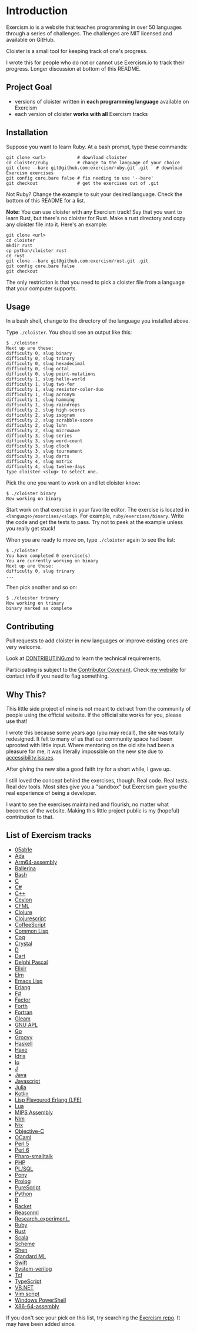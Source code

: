 # Introduction

Exercism.io is a website that teaches programming in over 50 languages through a series of challenges. The challenges are MIT licensed and available on GitHub.

Cloister is a small tool for keeping track of one's progress.

I wrote this for people who do not or cannot use Exercism.io to track their progress. Longer discussion at bottom of this README.

## Project Goal

- versions of cloister written in **each programming language** available on Exercism
- each version of cloister **works with all** Exercism tracks

## Installation

Suppose you want to learn Ruby. At a bash prompt, type these commands:

```
git clone <url>            # download cloister
cd cloister/ruby           # change to the language of your choice
git clone --bare git@github.com:exercism/ruby.git .git   # download Exercism exercises
git config core.bare false # fix needing to use '--bare'
git checkout               # get the exercises out of .git
```

Not Ruby? Change the example to suit your desired language. Check the bottom of this README for a list.

**Note:** You can use cloister with any Exercism track! Say that you want to learn Rust, but there's no cloister for Rust. Make a rust directory and copy any cloister file into it. Here's an example:

```
git clone <url>
cd cloister
mkdir rust
cp python/cloister rust
cd rust
git clone --bare git@github.com:exercism/rust.git .git
git config core.bare false
git checkout
```

The only restriction is that you need to pick a cloister file from a language that your computer supports.

## Usage

In a bash shell, change to the directory of the language you installed above.

Type `./cloister`. You should see an output like this:

```
$ ./cloister
Next up are these:
difficulty 0, slug binary
difficulty 0, slug trinary
difficulty 0, slug hexadecimal
difficulty 0, slug octal
difficulty 0, slug point-mutations
difficulty 1, slug hello-world
difficulty 1, slug two-fer
difficulty 1, slug resistor-color-duo
difficulty 1, slug acronym
difficulty 1, slug hamming
difficulty 1, slug raindrops
difficulty 2, slug high-scores
difficulty 2, slug isogram
difficulty 2, slug scrabble-score
difficulty 2, slug luhn
difficulty 2, slug microwave
difficulty 3, slug series
difficulty 3, slug word-count
difficulty 3, slug clock
difficulty 3, slug tournament
difficulty 3, slug darts
difficulty 4, slug matrix
difficulty 4, slug twelve-days
Type cloister <slug> to select one.
```

Pick the one you want to work on and let cloister know:

```
$ ./cloister binary
Now working on binary
```

Start work on that exercise in your favorite editor. The exercise is located in `<language>/exercises/<slug>`. For example, `ruby/exercises/binary`. Write the code and get the tests to pass. Try not to peek at the example unless you really get stuck!

When you are ready to move on, type `./cloister` again to see the list:

```
$ ./cloister
You have completed 0 exercise(s)
You are currently working on binary
Next up are these:
difficulty 0, slug trinary
...
```

Then pick another and so on:

```
$ ./cloister trinary
Now working on trinary
binary marked as complete
```

## Contributing

Pull requests to add cloister in new languages or improve existing ones are very welcome.

Look at [CONTRIBUTING.md](CONTRIBUTING.md) to learn the technical requirements.

Participating is subject to the [Contributor Covenant](https://www.contributor-covenant.org/version/1/4/code-of-conduct/). Check [my website](https://seamusjohnston.com) for contact info if you need to flag something.

## Why This?

This little side project of mine is not meant to detract from the community of people using the official website. If the official site works for you, please use that!

I wrote this because some years ago (you may recall), the site was totally redesigned. It felt to many of us that our community space had been uprooted with little input. Where mentoring on the old site had been a pleasure for me, it was literally impossible on the new site due to [accessibility issues](https://github.com/exercism/exercism/issues/4237).

After giving the new site a good faith try for a short while, I gave up.

I still loved the concept behind the exercises, though. Real code. Real tests. Real dev tools. Most sites give you a "sandbox" but Exercism gave you the real experience of being a developer.

I want to see the exercises maintained and flourish, no matter what becomes of the website. Making this little project public is my (hopeful) contribution to that.

## List of Exercism tracks

- [05ab1e](https://github.com/exercism/05ab1e)
- [Ada](https://github.com/exercism/ada)
- [Arm64-assembly](https://github.com/exercism/arm64-assembly)
- [Ballerina](https://github.com/exercism/ballerina)
- [Bash](https://github.com/exercism/bash)
- [C](https://github.com/exercism/c)
- [C#](https://github.com/exercism/csharp)
- [C++](https://github.com/exercism/cpp)
- [Ceylon](https://github.com/exercism/ceylon)
- [CFML](https://github.com/exercism/cfml)
- [Clojure](https://github.com/exercism/clojure)
- [Clojurescript](https://github.com/exercism/clojurescript)
- [CoffeeScript](https://github.com/exercism/coffeescript)
- [Common Lisp](https://github.com/exercism/common-lisp)
- [Coq](https://github.com/exercism/coq)
- [Crystal](https://github.com/exercism/crystal)
- [D](https://github.com/exercism/d)
- [Dart](https://github.com/exercism/dart)
- [Delphi Pascal](https://github.com/exercism/delphi)
- [Elixir](https://github.com/exercism/elixir)
- [Elm](https://github.com/exercism/elm)
- [Emacs Lisp](https://github.com/exercism/emacs-lisp)
- [Erlang](https://github.com/exercism/erlang)
- [F#](https://github.com/exercism/fsharp)
- [Factor](https://github.com/exercism/factor)
- [Forth](https://github.com/exercism/forth)
- [Fortran](https://github.com/exercism/fortran)
- [Gleam](https://github.com/exercism/gleam)
- [GNU APL](https://github.com/exercism/gnu-apl)
- [Go](https://github.com/exercism/go)
- [Groovy](https://github.com/exercism/groovy)
- [Haskell](https://github.com/exercism/haskell)
- [Haxe](https://github.com/exercism/haxe)
- [Idris](https://github.com/exercism/idris)
- [Io](https://github.com/exercism/io)
- [J](https://github.com/exercism/j)
- [Java](https://github.com/exercism/java)
- [Javascript](https://github.com/exercism/javascript)
- [Julia](https://github.com/exercism/julia)
- [Kotlin](https://github.com/exercism/kotlin)
- [Lisp Flavoured Erlang (LFE)](https://github.com/exercism/lfe)
- [Lua](https://github.com/exercism/lua)
- [MIPS Assembly](https://github.com/exercism/mips)
- [Nim](https://github.com/exercism/nim)
- [Nix](https://github.com/exercism/nix)
- [Objective-C](https://github.com/exercism/objective-c)
- [OCaml](https://github.com/exercism/ocaml)
- [Perl 5](https://github.com/exercism/perl)
- [Perl 6](https://github.com/exercism/raku)
- [Pharo-smalltalk](https://github.com/exercism/pharo-smalltalk)
- [PHP](https://github.com/exercism/php)
- [PL/SQL](https://github.com/exercism/plsql)
- [Pony](https://github.com/exercism/pony)
- [Prolog](https://github.com/exercism/prolog)
- [PureScript](https://github.com/exercism/purescript)
- [Python](https://github.com/exercism/python)
- [R](https://github.com/exercism/r)
- [Racket](https://github.com/exercism/racket)
- [Reasonml](https://github.com/exercism/reasonml)
- [Research_experiment_](https://github.com/exercism/research_experiment_)
- [Ruby](https://github.com/exercism/ruby)
- [Rust](https://github.com/exercism/rust)
- [Scala](https://github.com/exercism/scala)
- [Scheme](https://github.com/exercism/scheme)
- [Shen](https://github.com/exercism/shen)
- [Standard ML](https://github.com/exercism/sml)
- [Swift](https://github.com/exercism/swift)
- [System-verilog](https://github.com/exercism/system-verilog)
- [Tcl](https://github.com/exercism/tcl)
- [TypeScript](https://github.com/exercism/typescript)
- [VB.NET](https://github.com/exercism/vbnet)
- [Vim script](https://github.com/exercism/vimscript)
- [Windows PowerShell](https://github.com/exercism/powershell)
- [X86-64-assembly](https://github.com/exercism/x86-64-assembly)

If you don't see your pick on this list, try searching the [Exercism repo](https://github.com/exercism). It may have been added since.
